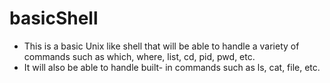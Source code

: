 # basicShell
- This is a basic Unix like shell that will be able to handle a variety of commands such as which, where, list, cd, pid, pwd, etc.
- It will also be able to handle built- in commands such as ls, cat, file, etc.
